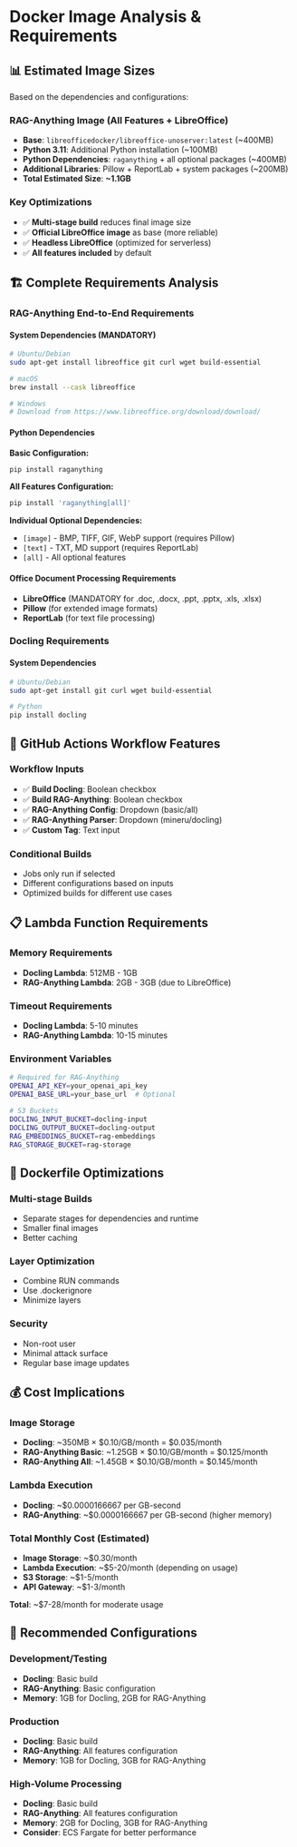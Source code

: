 # Docker Image Analysis & Requirements

## 📊 **Estimated Image Sizes**

Based on the dependencies and configurations:

### **RAG-Anything Image (All Features + LibreOffice)**
- **Base**: `libreofficedocker/libreoffice-unoserver:latest` (~400MB)
- **Python 3.11**: Additional Python installation (~100MB)
- **Python Dependencies**: `raganything` + all optional packages (~400MB)
- **Additional Libraries**: Pillow + ReportLab + system packages (~200MB)
- **Total Estimated Size**: **~1.1GB**

### **Key Optimizations**
- ✅ **Multi-stage build** reduces final image size
- ✅ **Official LibreOffice image** as base (more reliable)
- ✅ **Headless LibreOffice** (optimized for serverless)
- ✅ **All features included** by default

## 🏗️ **Complete Requirements Analysis**

### **RAG-Anything End-to-End Requirements**

#### **System Dependencies (MANDATORY)**
```bash
# Ubuntu/Debian
sudo apt-get install libreoffice git curl wget build-essential

# macOS
brew install --cask libreoffice

# Windows
# Download from https://www.libreoffice.org/download/download/
```

#### **Python Dependencies**

**Basic Configuration:**
```bash
pip install raganything
```

**All Features Configuration:**
```bash
pip install 'raganything[all]'
```

**Individual Optional Dependencies:**
- `[image]` - BMP, TIFF, GIF, WebP support (requires Pillow)
- `[text]` - TXT, MD support (requires ReportLab)
- `[all]` - All optional features

#### **Office Document Processing Requirements**
- **LibreOffice** (MANDATORY for .doc, .docx, .ppt, .pptx, .xls, .xlsx)
- **Pillow** (for extended image formats)
- **ReportLab** (for text file processing)

### **Docling Requirements**

#### **System Dependencies**
```bash
# Ubuntu/Debian
sudo apt-get install git curl wget build-essential

# Python
pip install docling
```

## 🚀 **GitHub Actions Workflow Features**

### **Workflow Inputs**
- ✅ **Build Docling**: Boolean checkbox
- ✅ **Build RAG-Anything**: Boolean checkbox
- ✅ **RAG-Anything Config**: Dropdown (basic/all)
- ✅ **RAG-Anything Parser**: Dropdown (mineru/docling)
- ✅ **Custom Tag**: Text input

### **Conditional Builds**
- Jobs only run if selected
- Different configurations based on inputs
- Optimized builds for different use cases

## 📋 **Lambda Function Requirements**

### **Memory Requirements**
- **Docling Lambda**: 512MB - 1GB
- **RAG-Anything Lambda**: 2GB - 3GB (due to LibreOffice)

### **Timeout Requirements**
- **Docling Lambda**: 5-10 minutes
- **RAG-Anything Lambda**: 10-15 minutes

### **Environment Variables**
```bash
# Required for RAG-Anything
OPENAI_API_KEY=your_openai_api_key
OPENAI_BASE_URL=your_base_url  # Optional

# S3 Buckets
DOCLING_INPUT_BUCKET=docling-input
DOCLING_OUTPUT_BUCKET=docling-output
RAG_EMBEDDINGS_BUCKET=rag-embeddings
RAG_STORAGE_BUCKET=rag-storage
```

## 🔧 **Dockerfile Optimizations**

### **Multi-stage Builds**
- Separate stages for dependencies and runtime
- Smaller final images
- Better caching

### **Layer Optimization**
- Combine RUN commands
- Use .dockerignore
- Minimize layers

### **Security**
- Non-root user
- Minimal attack surface
- Regular base image updates

## 💰 **Cost Implications**

### **Image Storage**
- **Docling**: ~350MB × $0.10/GB/month = $0.035/month
- **RAG-Anything Basic**: ~1.25GB × $0.10/GB/month = $0.125/month
- **RAG-Anything All**: ~1.45GB × $0.10/GB/month = $0.145/month

### **Lambda Execution**
- **Docling**: ~$0.0000166667 per GB-second
- **RAG-Anything**: ~$0.0000166667 per GB-second (higher memory)

### **Total Monthly Cost (Estimated)**
- **Image Storage**: ~$0.30/month
- **Lambda Execution**: ~$5-20/month (depending on usage)
- **S3 Storage**: ~$1-5/month
- **API Gateway**: ~$1-3/month

**Total**: ~$7-28/month for moderate usage

## 🎯 **Recommended Configurations**

### **Development/Testing**
- **Docling**: Basic build
- **RAG-Anything**: Basic configuration
- **Memory**: 1GB for Docling, 2GB for RAG-Anything

### **Production**
- **Docling**: Basic build
- **RAG-Anything**: All features configuration
- **Memory**: 1GB for Docling, 3GB for RAG-Anything

### **High-Volume Processing**
- **Docling**: Basic build
- **RAG-Anything**: All features configuration
- **Memory**: 2GB for Docling, 3GB for RAG-Anything
- **Consider**: ECS Fargate for better performance
